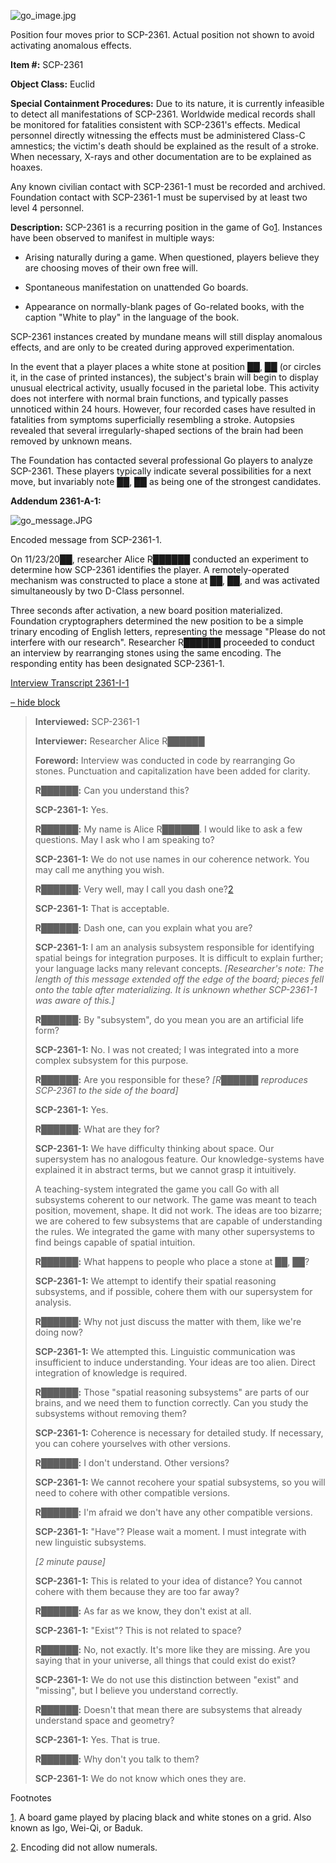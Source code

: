 ![go_image.jpg](http://scp-wiki.wdfiles.com/local--files/scp-2361/go_image.jpg)

Position four moves prior to SCP-2361. Actual position not shown to avoid activating anomalous effects.

**Item #:** SCP-2361

**Object Class:** Euclid

**Special Containment Procedures:** Due to its nature, it is currently infeasible to detect all manifestations of SCP-2361. Worldwide medical records shall be monitored for fatalities consistent with SCP-2361's effects. Medical personnel directly witnessing the effects must be administered Class-C amnestics; the victim's death should be explained as the result of a stroke. When necessary, X-rays and other documentation are to be explained as hoaxes.

Any known civilian contact with SCP-2361-1 must be recorded and archived. Foundation contact with SCP-2361-1 must be supervised by at least two level 4 personnel.

**Description:** SCP-2361 is a recurring position in the game of Go[1](javascript:;). Instances have been observed to manifest in multiple ways:

*   Arising naturally during a game. When questioned, players believe they are choosing moves of their own free will.

*   Spontaneous manifestation on unattended Go boards.

*   Appearance on normally-blank pages of Go-related books, with the caption "White to play" in the language of the book.

SCP-2361 instances created by mundane means will still display anomalous effects, and are only to be created during approved experimentation.

In the event that a player places a white stone at position ██, ██ (or circles it, in the case of printed instances), the subject's brain will begin to display unusual electrical activity, usually focused in the parietal lobe. This activity does not interfere with normal brain functions, and typically passes unnoticed within 24 hours. However, four recorded cases have resulted in fatalities from symptoms superficially resembling a stroke. Autopsies revealed that several irregularly-shaped sections of the brain had been removed by unknown means.

The Foundation has contacted several professional Go players to analyze SCP-2361. These players typically indicate several possibilities for a next move, but invariably note ██, ██ as being one of the strongest candidates.

**Addendum 2361-A-1:**

![go_message.JPG](http://scp-wiki.wdfiles.com/local--files/scp-2361/go_message.JPG)

Encoded message from SCP-2361-1.

On 11/23/20██, researcher Alice R██████ conducted an experiment to determine how SCP-2361 identifies the player. A remotely-operated mechanism was constructed to place a stone at ██, ██, and was activated simultaneously by two D-Class personnel.

Three seconds after activation, a new board position materialized. Foundation cryptographers determined the new position to be a simple trinary encoding of English letters, representing the message "Please do not interfere with our research". Researcher R██████ proceeded to conduct an interview by rearranging stones using the same encoding. The responding entity has been designated SCP-2361-1.

[Interview Transcript 2361-I-1](javascript:;)

[– hide block](javascript:;)

> **Interviewed:** SCP-2361-1
> 
> **Interviewer:** Researcher Alice R██████
> 
> **Foreword:** Interview was conducted in code by rearranging Go stones. Punctuation and capitalization have been added for clarity.
> 
> **<Begin Log>**
> 
> **R██████:** Can you understand this?
> 
> **SCP-2361-1:** Yes.
> 
> **R██████:** My name is Alice R██████. I would like to ask a few questions. May I ask who I am speaking to?
> 
> **SCP-2361-1:** We do not use names in our coherence network. You may call me anything you wish.
> 
> **R██████:** Very well, may I call you dash one?[2](javascript:;)
> 
> **SCP-2361-1:** That is acceptable.
> 
> **R██████:** Dash one, can you explain what you are?
> 
> **SCP-2361-1:** I am an analysis subsystem responsible for identifying spatial beings for integration purposes. It is difficult to explain further; your language lacks many relevant concepts. _\[Researcher's note: The length of this message extended off the edge of the board; pieces fell onto the table after materializing. It is unknown whether SCP-2361-1 was aware of this.\]_
> 
> **R██████:** By "subsystem", do you mean you are an artificial life form?
> 
> **SCP-2361-1:** No. I was not created; I was integrated into a more complex subsystem for this purpose.
> 
> **R██████:** Are you responsible for these? _\[R██████ reproduces SCP-2361 to the side of the board\]_
> 
> **SCP-2361-1:** Yes.
> 
> **R██████:** What are they for?
> 
> **SCP-2361-1:** We have difficulty thinking about space. Our supersystem has no analogous feature. Our knowledge-systems have explained it in abstract terms, but we cannot grasp it intuitively.
> 
> A teaching-system integrated the game you call Go with all subsystems coherent to our network. The game was meant to teach position, movement, shape. It did not work. The ideas are too bizarre; we are cohered to few subsystems that are capable of understanding the rules. We integrated the game with many other supersystems to find beings capable of spatial intuition.
> 
> **R██████:** What happens to people who place a stone at ██, ██?
> 
> **SCP-2361-1:** We attempt to identify their spatial reasoning subsystems, and if possible, cohere them with our supersystem for analysis.
> 
> **R██████:** Why not just discuss the matter with them, like we're doing now?
> 
> **SCP-2361-1:** We attempted this. Linguistic communication was insufficient to induce understanding. Your ideas are too alien. Direct integration of knowledge is required.
> 
> **R██████:** Those "spatial reasoning subsystems" are parts of our brains, and we need them to function correctly. Can you study the subsystems without removing them?
> 
> **SCP-2361-1:** Coherence is necessary for detailed study. If necessary, you can cohere yourselves with other versions.
> 
> **R██████:** I don't understand. Other versions?
> 
> **SCP-2361-1:** We cannot recohere your spatial subsystems, so you will need to cohere with other compatible versions.
> 
> **R██████:** I'm afraid we don't have any other compatible versions.
> 
> **SCP-2361-1:** "Have"? Please wait a moment. I must integrate with new linguistic subsystems.
> 
> _\[2 minute pause\]_
> 
> **SCP-2361-1:** This is related to your idea of distance? You cannot cohere with them because they are too far away?
> 
> **R██████:** As far as we know, they don't exist at all.
> 
> **SCP-2361-1:** "Exist"? This is not related to space?
> 
> **R██████:** No, not exactly. It's more like they are missing. Are you saying that in your universe, all things that could exist do exist?
> 
> **SCP-2361-1:** We do not use this distinction between "exist" and "missing", but I believe you understand correctly.
> 
> **R██████:** Doesn't that mean there are subsystems that already understand space and geometry?
> 
> **SCP-2361-1:** Yes. That is true.
> 
> **R██████:** Why don't you talk to them?
> 
> **SCP-2361-1:** We do not know which ones they are.
> 
> **<End Log>**

Footnotes

[1](javascript:;). A board game played by placing black and white stones on a grid. Also known as Igo, Wei-Qi, or Baduk.

[2](javascript:;). Encoding did not allow numerals.